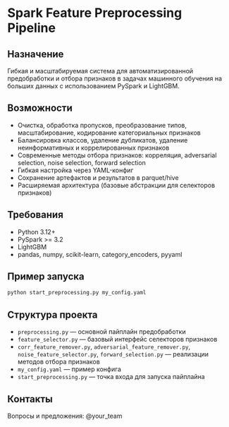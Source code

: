 # Spark Feature Preprocessing Pipeline

## Назначение

Гибкая и масштабируемая система для автоматизированной предобработки и отбора признаков в задачах машинного обучения на больших данных с использованием PySpark и LightGBM.

## Возможности
- Очистка, обработка пропусков, преобразование типов, масштабирование, кодирование категориальных признаков
- Балансировка классов, удаление дубликатов, удаление неинформативных и коррелированных признаков
- Современные методы отбора признаков: корреляция, adversarial selection, noise selection, forward selection
- Гибкая настройка через YAML-конфиг
- Сохранение артефактов и результатов в parquet/hive
- Расширяемая архитектура (базовые абстракции для селекторов признаков)

## Требования
- Python 3.12+
- PySpark >= 3.2
- LightGBM
- pandas, numpy, scikit-learn, category_encoders, pyyaml

## Пример запуска
```bash
python start_preprocessing.py my_config.yaml
```

## Структура проекта
- `preprocessing.py` — основной пайплайн предобработки
- `feature_selector.py` — базовый интерфейс селекторов признаков
- `corr_feature_remover.py`, `adversarial_feature_remover.py`, `noise_feature_selector.py`, `forward_selection.py` — реализации методов отбора признаков
- `my_config.yaml` — пример конфига
- `start_preprocessing.py` — точка входа для запуска пайплайна

## Контакты
Вопросы и предложения: @your_team